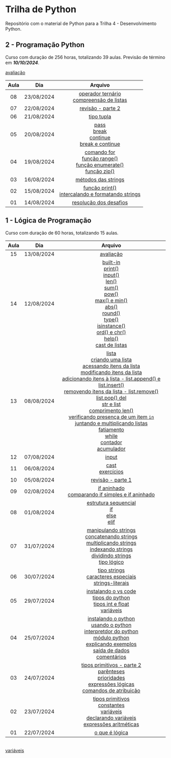 # Trilha de Python

Repositório com o material de Python para a Trilha 4 - Desenvolvimento Python.

## 2 - Programação Python

Curso com duração de 256 horas, totalizando 39 aulas. Previsão de término em ***10/10/2024***.

[avaliação](2.programacao-python/avaliacao.md)

| Aula | Dia | Arquivo |
| :----: | :----: | :----: |
| 08 | 23/08/2024 | [operador ternário](2.programacao-python/opererador-ternario.md)<br>[compreensão de listas](2.programacao-python/compreensao-listas.md) |
| 07 | 22/08/2024 | [revisão - parte 2](2.programacao-python/revisao-parte-2.md) |
| 06 | 21/08/2024 | [tipo tupla](2.programacao-python/tipo-tupla.md) |
| 05 | 20/08/2024 | [pass](2.programacao-python/comando-pass-break-continue.md#pass)<br>[break](2.programacao-python/comando-pass-break-continue.md#break)<br>[continue](2.programacao-python/comando-pass-break-continue.md#continue)<br>[break e continue](2.programacao-python/comando-pass-break-continue.md#break-e-continue) |
| 04 | 19/08/2024 | [comando for](2.programacao-python/comando-for.md)<br>[função range()](2.programacao-python/funcoes-built-in.md#range)<br>[função enumerate()](2.programacao-python/funcoes-built-in.md#enumerate)<br>[função zip()](2.programacao-python/funcoes-built-in.md#zip)
| 03 | 16/08/2024 | [métodos das strings](2.programacao-python/metodos-strings.md) |
| 02 | 15/08/2024 | [função print()](2.programacao-python/funcoes-built-in#print.md)<br>[intercalando e formatando strings](2.programacao-python/intercalando-formatando-strings.md)
| 01 | 14/08/2024 | [resolução dos desafios](1.logica-programacao/avaliacao/desafio.md) |

## 1 - Lógica de Programação

Curso com duração de 60 horas, totalizando 15 aulas.

| Aula | Dia | Arquivo |
| :----: | :----: | :----: |
| 15 | 13/08/2024 | [avaliação](1.logica-programacao/avaliacao/desafio.md) |
| 14 | 12/08/2024 | [built-in](1.logica-programacao/builtins.md)<br>[print()](1.logica-programacao/builtins.md#print)<br>[input()](1.logica-programacao/builtins.md#input)<br>[len()](1.logica-programacao/builtins.md#len)<br>[sum()](1.logica-programacao/builtins.md#sum)<br>[pow()](1.logica-programacao/builtins.md#pow)<br>[max() e min()](1.logica-programacao/builtins.md#max-e-min)<br>[abs()](1.logica-programacao/builtins.md#abs)<br>[round()](1.logica-programacao/builtins.md#round)<br>[type()](1.logica-programacao/builtins.md#type)<br>[isinstance()](1.logica-programacao/builtins.md#isinstance)<br>[ord() e chr()](1.logica-programacao/builtins.md#ord-e-chr)<br>[help()](1.logica-programacao/builtins.md#help)<br>[cast de listas](1.logica-programacao/builtins.md#cast-de-listas) |
| 13 | 08/08/2024 | [lista](1.logica-programacao/lista-while.md)<br>[criando uma lista](1.logica-programacao/lista-while.md#criando-uma-lista)<br>[acessando itens da lista](1.logica-programacao/lista-while.md#acessando-itens-da-lista)<br>[modificando itens da lista](1.logica-programacao/lista-while.md#modificando-itens-da-lista)<br>[adicionando itens à lista - list.append() e list.insert()](1.logica-programacao/lista-while.md#adicionando-itens-à-lista)<br>[removendo itens da lista - list.remove() list.pop() del](1.logica-programacao/lista-while.md#removendo-itens-da-lista)<br>[str e list](1.logica-programacao/lista-while.md#str-e-list)<br>[comprimento len()](1.logica-programacao/lista-while.md#comprimento)<br>[verificando presença de um item `in`](1.logica-programacao/lista-while.md#verificando-a-presença-de-um-item)<br>[juntando e multiplicando listas](1.logica-programacao/lista-while.md#juntando-e-multiplicando-listas)<br>[fatiamento](1.logica-programacao/lista-while.md#fatiamento)<br>[while](1.logica-programacao/lista-while.md#while)<br>[contador](1.logica-programacao/lista-while.md#contador)<br>[acumulador](1.logica-programacao/lista-while.md#acumulador) |
| 12 | 07/08/2024 | [input](1.logica-programacao/input.md) |
| 11 | 06/08/2024 | [cast](1.logica-programacao/cast.md)<br>[exercícios](1.logica-programacao/revisao-parte-1.md) |
| 10 | 05/08/2024 | [revisão - parte 1](1.logica-programacao/revisao-parte-1.md) |
| 09 | 02/08/2024 | [if aninhado](1.logica-programacao/condicionais-if-elif-else.md#if-aninhado)<br>[comparando if simples e if aninhado](1.logica-programacao/condicionais-if-elif-else.md#comparando-if-simples-e-if-aninhado) |
| 08 | 01/08/2024 | [estrutura sequencial](1.logica-programacao/condicionais-if-elif-else.md#estrutura-sequencial)<br>[if](1.logica-programacao/condicionais-if-elif-else.md#if)<br>[else](1.logica-programacao/condicionais-if-elif-else.md#else)<br>[elif](1.logica-programacao/condicionais-if-elif-else.md#elif) |
| 07 | 31/07/2024 | [manipulando strings](1.logica-programacao/tipos-python.md#manipulando-strings)<br>[concatenando strings](1.logica-programacao/tipos-python.md#concatenando-strings)<br>[multiplicando strings](1.logica-programacao/tipos-python.md#multiplicando-strings)<br>[indexando strings](1.logica-programacao/tipos-python.md#indexando-strings)<br>[dividindo strings](1.logica-programacao/tipos-python.md#dividindo-strings)<br>[tipo lógico](1.logica-programacao/tipos-python.md#tipo-lógico) |
| 06 | 30/07/2024 | [tipo strings](1.logica-programacao/tipos-python.md#tipo-strings)<br>[caracteres especiais](1.logica-programacao/tipos-python.md#caracteres-especiais)<br>[strings-literais](1.logica-programacao/tipos-python.md#strings-literais) |
| 05 | 29/07/2024 | [instalando o vs code](1.logica-programacao/instalando-vscode.md)<br>[tipos do python](1.logica-programacao/tipos-python.md)<br>[tipos int e float](1.logica-programacao/tipos-python.md#tipos-int-e-float)<br>[variáveis](1.logica-programacao/tipos-python.md#variáveis) |
| 04 | 25/07/2024 | [instalando o python](1.logica-programacao/instalando-python.md)<br>[usando o python](1.logica-programacao/usando-python.md)<br>[interpretdor do python](1.logica-programacao/usando-python.md#interpretador-python)<br>[módulo python](1.logica-programacao/usando-python.md#módulo-python)<br>[explicando exemplos](1.logica-programacao/usando-python.md#explicando-exemplos)<br>[saída de dados](1.logica-programacao/usando-python.md#saída-de-dados)<br>[comentários](1.logica-programacao/usando-python.md#comentários) |
| 03 | 24/07/2024 | [tipos primitivos - parte 2](1.logica-programacao/tipos-primitivos.md)<br>[parênteses](1.logica-programacao/tipos-primitivos.md#parênteses)<br>[prioridades](1.logica-programacao/tipos-primitivos.md#prioridades)<br>[expressões lógicas](1.logica-programacao/tipos-primitivos.md#expressões-lógicas) <br>[comandos de atribuição](1.logica-programacao/tipos-primitivos.md#comandos-de-atribuição) |
| 02 | 23/07/2024 | [tipos primitivos](1.logica-programacao/tipos-primitivos.md)<br>[constantes](1.logica-programacao/tipos-primitivos.md#constantes)<br>[variáveis](1.logica-programacao/tipos-primitivos.md#variáveis)<br>[declarando variáveis](1.logica-programacao/tipos-primitivos.md#declarando-variáveis)<br>[expressões aritméticas](1.logica-programacao/tipos-primitivos.md#expressões-aritméticas) |
| 01 | 22/07/2024 | [o que é lógica](1.logica-programacao/o-que-eh-logica.md) |
<br>[variáveis](1.logica-programacao/tipos-primitivos.md#variáveis)
